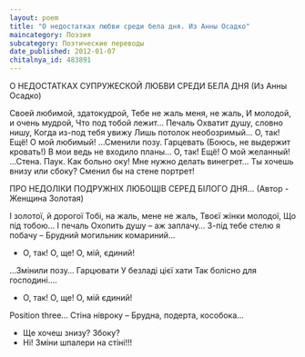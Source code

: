 ```yaml
---
layout: poem
title: "О недостатках любви среди бела дня. Из Анны Осадко"
maincategory: Поэзия
subcategory: Поэтические переводы
date_published: 2012-01-07
chitalnya_id: 483891
---
```




О НЕДОСТАТКАХ СУПРУЖЕСКОЙ ЛЮБВИ
СРЕДИ БЕЛА ДНЯ
(Из Анны Осадко)

Своей любимой, здатокудрой,
Тебе не жаль меня, не жаль,
И молодой, и очень мудрой,
Что под тобой лежит... 
                                  Печаль
Охватит душу, словно нишу,
Когда из-под тебя увижу
Лишь потолок необозримый...
О, так! Ещё! О мой любимый!
...Сменили позу. Гарцевать
(Боюсь, не выдержит кровать!)
В мои ведь не входило планы...
О, так! Ещё! О мой желанный!
...Стена. Паук. Как больно оку!
Мне нужно делать винегрет...
Ты хочешь внизу или сбоку?
Сменил бы на стене портрет!

ПРО НЕДОЛІКИ ПОДРУЖНІХ ЛЮБОЩІВ СЕРЕД БІЛОГО ДНЯ...
(Автор - Женщина Золотая)

І золотої, й дорогої
Тобі, на жаль, мене не жаль,
Твоєї жінки молодої,
Що під тобою… І печаль
Охопить душу – аж заплачу…
З-під тебе стелю я побачу –
Брудний могильник комариний…
- О, так! О, ще! О, мій, єдиний!

…Змінили позу… Гарцювати
У безладі цієї хати
Так болісно для господині….
- О, так! О, ще! О, мій єдиний!

Position three… Стіна нівроку –
Брудна, подерта, кособока…
- Ще хочеш знизу? Збоку?
- Ні!
Зміни шпалери на стіні!!!






